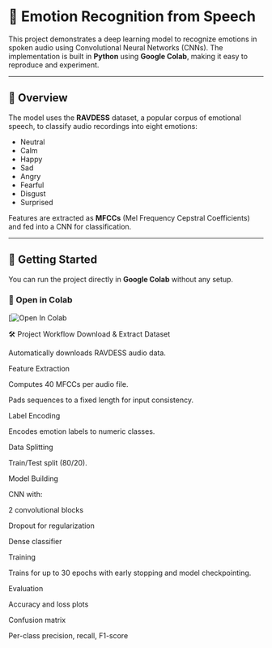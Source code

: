 # 🎤 Emotion Recognition from Speech

This project demonstrates a deep learning model to recognize emotions in spoken audio using Convolutional Neural Networks (CNNs). The implementation is built in **Python** using **Google Colab**, making it easy to reproduce and experiment.

---

## 📘 Overview

The model uses the **RAVDESS** dataset, a popular corpus of emotional speech, to classify audio recordings into eight emotions:
- Neutral
- Calm
- Happy
- Sad
- Angry
- Fearful
- Disgust
- Surprised

Features are extracted as **MFCCs** (Mel Frequency Cepstral Coefficients) and fed into a CNN for classification.

---

## 🚀 Getting Started

You can run the project directly in **Google Colab** without any setup.

### 🔗 Open in Colab
[![Open In Colab](https://colab.research.google.com/drive/1bYVjWnFHR-eaztAQdlaNx6C9lV7FVB1k?usp=sharing)

🛠️ Project Workflow
Download & Extract Dataset

Automatically downloads RAVDESS audio data.

Feature Extraction

Computes 40 MFCCs per audio file.

Pads sequences to a fixed length for input consistency.

Label Encoding

Encodes emotion labels to numeric classes.

Data Splitting

Train/Test split (80/20).

Model Building

CNN with:

2 convolutional blocks

Dropout for regularization

Dense classifier

Training

Trains for up to 30 epochs with early stopping and model checkpointing.

Evaluation

Accuracy and loss plots

Confusion matrix

Per-class precision, recall, F1-score

